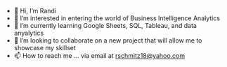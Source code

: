 - 👋 Hi, I’m Randi
- 👀 I’m interested in entering the world of Business Intelligence Analytics
- 🌱 I’m currently learning Google Sheets, SQL, Tableau, and data anyalytics
- 💞️ I’m looking to collaborate on a new project that will allow me to showcase my skillset
- 📫 How to reach me ... via email at rschmitz18@yahoo.com

<!---
ran-sch/ran-sch is a ✨ special ✨ repository because its `README.md` (this file) appears on your GitHub profile.
You can click the Preview link to take a look at your changes.
--->
